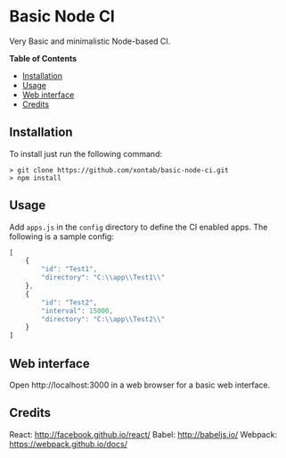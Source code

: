 # Basic Node CI

Very Basic and minimalistic Node-based CI.

**Table of Contents**

- [Installation](#installation)
- [Usage](#usage)
- [Web interface](#web-interface)
- [Credits](#credits)

## Installation
To install just run the following command:

    > git clone https://github.com/xontab/basic-node-ci.git 
    > npm install

## Usage

Add `apps.js` in the `config` directory to define the CI enabled apps.  The following is a sample config:

```js
[
    {
        "id": "Test1",
        "directory": "C:\\app\\Test1\\"
    },
    {
        "id": "Test2",
        "interval": 15000,
        "directory": "C:\\app\\Test2\\"
    }
]
```

## Web interface

Open http://localhost:3000 in a web browser for a basic web interface.

## Credits

React: http://facebook.github.io/react/
Babel: http://babeljs.io/
Webpack: https://webpack.github.io/docs/
